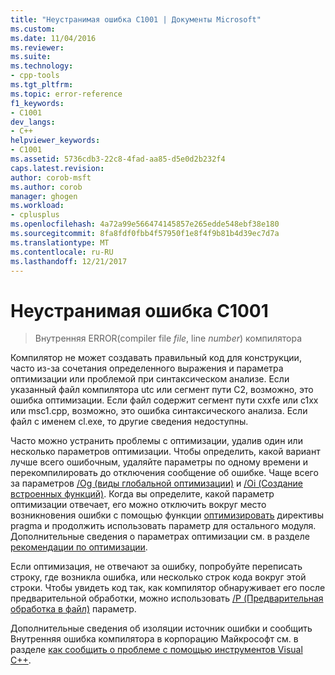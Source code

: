 ```yaml
---
title: "Неустранимая ошибка C1001 | Документы Microsoft"
ms.custom: 
ms.date: 11/04/2016
ms.reviewer: 
ms.suite: 
ms.technology:
- cpp-tools
ms.tgt_pltfrm: 
ms.topic: error-reference
f1_keywords:
- C1001
dev_langs:
- C++
helpviewer_keywords:
- C1001
ms.assetid: 5736cdb3-22c8-4fad-aa85-d5e0d2b232f4
caps.latest.revision: 
author: corob-msft
ms.author: corob
manager: ghogen
ms.workload:
- cplusplus
ms.openlocfilehash: 4a72a99e566474145857e265edde548ebf38e180
ms.sourcegitcommit: 8fa8fdf0fbb4f57950f1e8f4f9b81b4d39ec7d7a
ms.translationtype: MT
ms.contentlocale: ru-RU
ms.lasthandoff: 12/21/2017
---
```

# <a name="fatal-error-c1001"></a>Неустранимая ошибка C1001

> Внутренняя ERROR(compiler file *file*, line *number*) компилятора  
  
Компилятор не может создавать правильный код для конструкции, часто из-за сочетания определенного выражения и параметра оптимизации или проблемой при синтаксическом анализе. Если указанный файл компилятора utc или сегмент пути C2, возможно, это ошибка оптимизации. Если файл содержит сегмент пути cxxfe или c1xx или msc1.cpp, возможно, это ошибка синтаксического анализа. Если файл с именем cl.exe, то другие сведения недоступны.  

Часто можно устранить проблемы с оптимизации, удалив один или несколько параметров оптимизации. Чтобы определить, какой вариант лучше всего ошибочным, удаляйте параметры по одному времени и перекомпилировать до отключения сообщение об ошибке. Чаще всего за параметров [/Og (виды глобальной оптимизации)](../../build/reference/og-global-optimizations.md) и [/Oi (Создание встроенных функций)](../../build/reference/oi-generate-intrinsic-functions.md). Когда вы определите, какой параметр оптимизации отвечает, его можно отключить вокруг место возникновения ошибки с помощью функции [оптимизировать](../../preprocessor/optimize.md) директивы pragma и продолжить использовать параметр для остального модуля. Дополнительные сведения о параметрах оптимизации см. в разделе [рекомендации по оптимизации](../../build/reference/optimization-best-practices.md).

Если оптимизация, не отвечают за ошибку, попробуйте переписать строку, где возникла ошибка, или несколько строк кода вокруг этой строки. Чтобы увидеть код так, как компилятор обнаруживает его после предварительной обработки, можно использовать [/P (Предварительная обработка в файл)](../../build/reference/p-preprocess-to-a-file.md) параметр.

Дополнительные сведения об изоляции источник ошибки и сообщить Внутренняя ошибка компилятора в корпорацию Майкрософт см. в разделе [как сообщить о проблеме с помощью инструментов Visual C++](../../how-to-report-a-problem-with-the-visual-cpp-toolset.md).